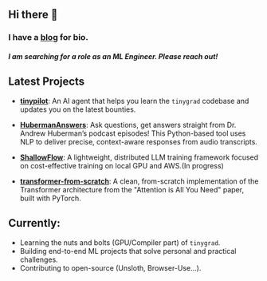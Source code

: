 ## Hi there 👋

### I have a [blog](https://ninoristeski.github.io/) for bio.
##### I am searching for a role as an ML Engineer. Please reach out!

## Latest Projects

- **[tinypilot](https://github.com/ninoristeski/tinypilot)**: An AI agent that helps you learn the `tinygrad` codebase and updates you on the latest bounties.
- **[HubermanAnswers](https://github.com/ninoristeski/HubermanAnswers)**: Ask questions, get answers straight from Dr. Andrew Huberman’s podcast episodes! This Python-based tool uses NLP to deliver precise, context-aware responses from audio transcripts.  

- **[ShallowFlow](https://github.com/ninoristeski/ShallowFlow)**: A lightweight, distributed LLM training framework focused on cost-effective training on local GPU and AWS.(In progress)

- **[transformer-from-scratch](https://github.com/ninoristeski/transformer-from-scratch)**: A clean, from-scratch implementation of the Transformer architecture from the "Attention is All You Need" paper, built with PyTorch. 

## Currently:
- Learning the nuts and bolts (GPU/Compiler part) of `tinygrad`.
- Building end-to-end ML projects that solve personal and practical challenges.
- Contributing to open-source (Unsloth, Browser-Use...).




